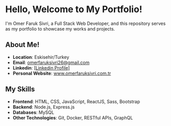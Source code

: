 # Hello, Welcome to My Portfolio!

I'm Omer Faruk Sivri, a Full Stack Web Developer, and this repository serves as my portfolio to showcase my works and projects.

## About Me!


- **Location**: Eskisehir/Turkey
- **Email**: omerfaruksivri26@gmail.com
- **Linkedin**: [\[Linkedin Profile\]](https://www.linkedin.com/in/o-faruk-sivri/)
- **Personal Website**: www.omerfaruksivri.com.tr

## My Skills

- **Frontend**: HTML, CSS, JavaScript, ReactJS, Sass, Bootstrap
- **Backend**: Node.js, Express.js
- **Databases**: MySQL
- **Other Technologies**: Git, Docker, RESTful APIs, GraphQL
